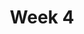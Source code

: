 ---
title: Week 4
days:
  - date: 2019-09-16
    events:
      "**Lab**{: .label } Lab 4":
  - date: 2019-09-17
    events:
      "Data Cleaning":
        "[Ch. 3](https://www.textbook.ds100.org/ch/03/pandas_intro.html)"
  - date: 2019-09-18
    events:
      "**Discussion**{: .label } Discussion 4":
  - date: 2019-09-19
    events:
      "Visualization I":
        "[Ch. 6](https://www.textbook.ds100.org/ch/06/viz_intro.html)"
      "Homework 2 due, Homework 3 released":
---
